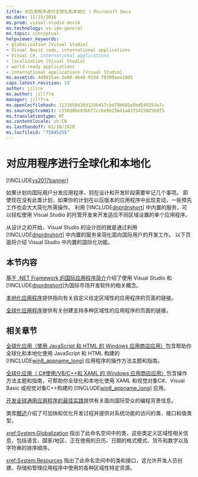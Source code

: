 ```yaml
---
title: 对应用程序进行全球化和本地化 | Microsoft Docs
ms.date: 11/15/2016
ms.prod: visual-studio-dev14
ms.technology: vs-ide-general
ms.topic: conceptual
helpviewer_keywords:
- globalization [Visual Studio]
- Visual Basic code, international applications
- Visual C#, international applications
- localization [Visual Studio]
- world-ready applications
- international applications [Visual Studio]
ms.assetid: 4d9815ae-3e80-4b4d-933d-f8309aee18d5
caps.latest.revision: 19
author: jillre
ms.author: jillfra
manager: jillfra
ms.openlocfilehash: 1121058d38d129b417cbd79b685e5bd549353a7c
ms.sourcegitcommit: c150d0be93b6f7ccbe9625b41a437541502560f5
ms.translationtype: MT
ms.contentlocale: zh-CN
ms.lasthandoff: 01/10/2020
ms.locfileid: "75845255"
---
```

# <a name="globalizing-and-localizing-applications"></a>对应用程序进行全球化和本地化
[!INCLUDE[vs2017banner](../includes/vs2017banner.md)]

如果计划向国际用户分发应用程序，则在设计和开发阶段需要牢记几个事项。 即使现在没有此类计划，如果你的计划在以后版本的应用程序中出现变动，一些预先工作也会大大简化所需操作。 利用 [!INCLUDE[dnprdnshort](../includes/dnprdnshort-md.md)] 中内置的服务，可以轻松使用 Visual Studio 的托管开发来开发适应不同区域设置的单个应用程序。

 从设计之初开始，Visual Studio 的设计目的就是通过利用 [!INCLUDE[dnprdnshort](../includes/dnprdnshort-md.md)] 中内置的服务来简化面向国际用户的开发工作。 以下页面将介绍 Visual Studio 中内置的国际化功能。

## <a name="in-this-section"></a>本节内容
 [基于 .NET Framework 的国际应用程序简介](../ide/introduction-to-international-applications-based-on-the-dotnet-framework.md)介绍了使用 Visual Studio 和 [!INCLUDE[dnprdnshort](../includes/dnprdnshort-md.md)]为国际市场开发软件的相关概念。

 [本地化应用程序](../ide/localizing-applications.md)提供指向有关自定义给定区域性的应用程序的页面的链接。

 [全球化应用程序](../ide/globalizing-applications.md)提供有关创建支持多种区域性的应用程序的页面的链接。

## <a name="related-sections"></a>相关章节
 [全球化应用（使用 JavaScript 和 HTML 的 Windows 应用商店应用）](https://msdn.microsoft.com/library/windows/apps/hh465006.aspx)包含帮助你全球化和本地化使用 JavaScript 和 HTML 构建的 [!INCLUDE[win8_appname_long](../includes/win8-appname-long-md.md)] 应用程序的操作方法主题和指南。

 [全球化应用（ C#使用/VB/C++和 XAML 的 Windows 应用商店应用）](https://msdn.microsoft.com/library/windows/apps/xaml/Hh965328(v=win.10).aspx)包含操作方法主题和指南，可帮助你全球化和本地化使用 XAML 和视觉对象C#、Visual Basic 或视觉对象C++构建的 [!INCLUDE[win8_appname_long](../includes/win8-appname-long-md.md)] 应用。

 [开发全球通用应用程序的最佳实践](https://msdn.microsoft.com/library/f08169c7-aad8-4ec3-9a21-9ebd3b89986c)提供有关面向国际受众的编程背景信息。

 类库[概述](https://msdn.microsoft.com/library/7e4c5921-955d-4b06-8709-101873acf157)介绍了可加快和优化开发过程并提供对系统功能的访问的类、接口和值类型。

 <xref:System.Globalization> 指出了此命名空间中的类，这些类定义区域性相关信息，包括语言、国家/地区、正在使用的日历、日期的格式模式、货币和数字以及字符串的排序顺序。

 <xref:System.Resources> 指出了此命名空间中的类和接口，这允许开发人员创建、存储和管理应用程序中使用的各种区域性特定资源。
